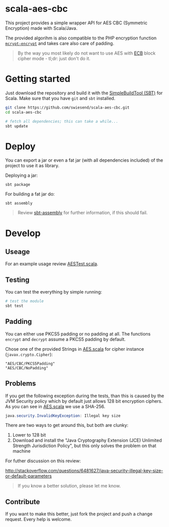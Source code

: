 scala-aes-cbc
=============

This project provides a simple wrapper API for AES CBC (Symmetric Encryption) made with Scala/Java.

The provided algorihm is also compatible to the PHP encryption function [`mcrypt-encrypt`](http://php.net/manual/de/function.mcrypt-encrypt.php) and takes care also care of padding.

> By the way you most likely do not want to use AES with [ECB](https://en.wikipedia.org/wiki/Block_cipher_mode_of_operation#Electronic_Codebook_.28ECB.29) block cipher mode - tl;dr: just don't do it.


# Getting started

Just download the repository and build it with the [SimpleBuildTool (SBT)](http://www.scala-sbt.org/download.html) for Scala. Make sure that you have `git` and `sbt` installed.

```bash
git clone https://github.com/swiesend/scala-aes-cbc.git
cd scala-aes-cbc

# fetch all dependencies; this can take a while...
sbt update
```


# Deploy

You can export a jar or even a fat jar (with all dependencies included) of the project to use it as library.

Deploying a jar:

    sbt package

For building a fat jar do:

    sbt assembly

>  Review [sbt-assembly](https://github.com/sbt/sbt-assembly) for further information, if this should fail.


# Develop

## Useage

For an example usage review [AESTest.scala](scala-aes-cbc/src/test/scala/crypto/aes/AESTest.scala).

## Testing

You can test the everything by simple running:

```bash
# test the module
sbt test
```

## Padding

You can either use PKCS5 padding or no padding at all. The functions `encrypt` and `decrypt` assume a PKCS5 padding by default.

Chose one of the provided Strings in [AES.scala](scala-aes-cbc/src/main/scala/crypto/aes/AES.scala) for cipher instance (`javax.crypto.Cipher`):

    "AES/CBC/PKCS5Padding"
    "AES/CBC/NoPadding"


## Problems

If you get the following exception during the tests, than this is caused by the JVM Security policy which by default just allows 128 bit encryption ciphers. As you can see in [AES.scala](scala-aes-cbc/src/main/scala/crypto/aes/AES.scala) we use a SHA-256.

```java
java.security.InvalidKeyException: Illegal key size
```

There are two ways to get around this, but both are clunky:

1. Lower to 128 bit
2. Download and install the "Java Cryptography Extension (JCE) Unlimited Strength Jurisdiction Policy", but this only solves the problem on that machine

For futher discussion on this review:

http://stackoverflow.com/questions/6481627/java-security-illegal-key-size-or-default-parameters

> If you know a better solution, please let me know.


## Contribute

If you want to make this better, just fork the project and push a change request. Every help is welcome.
